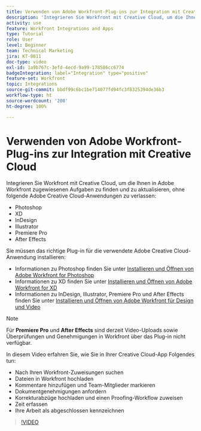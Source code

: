 ```yaml
---
title: Verwenden von Adobe Workfront-Plug-ins zur Integration mit Creative Cloud
description: 'Integrieren Sie Workfront mit Creative Cloud, um die Ihnen in Adobe Workfront zugewiesenen Aufgaben zu finden und zu aktualisieren, ohne die folgende Creative Cloud-Anwendungen zu verlassen: Photoshop, XD, InDesign, Illustrator, Premiere Pro und After Effects'
activity: use
feature: Workfront Integrations and Apps
type: Tutorial
role: User
level: Beginner
team: Technical Marketing
jira: KT-8811
doc-type: video
exl-id: 1a9b767c-3efd-4ecd-9a99-178586cc6774
badgeIntegration: label="Integration" type="positive"
feature-set: Workfront
topic: Integrations
source-git-commit: bbdf99c6bc1be714077fd94fc3f8325394de36b3
workflow-type: ht
source-wordcount: '208'
ht-degree: 100%

---
```


# Verwenden von Adobe Workfront-Plug-ins zur Integration mit Creative Cloud

Integrieren Sie Workfront mit Creative Cloud, um die Ihnen in Adobe Workfront zugewiesenen Aufgaben zu finden und zu aktualisieren, ohne folgende Adobe Creative Cloud-Anwendungen zu verlassen:

* Photoshop
* XD
* InDesign
* Illustrator
* Premiere Pro
* After Effects

Sie müssen das richtige Plug-in für die verwendete Adobe Creative Cloud-Anwendung installieren:

* Informationen zu Photoshop finden Sie unter [Installieren und Öffnen von Adobe Workfront for Photoshop](https://experienceleague.adobe.com/docs/workfront/using/adobe-workfront-integrations/workfront-for-creative-cloud/install-wf-cc/wf-cc-install-ps.html?lang=de)
* Informationen zu XD finden Sie unter [Installieren und Öffnen von Adobe Workfront for XD](https://experienceleague.adobe.com/docs/workfront/using/adobe-workfront-integrations/workfront-for-creative-cloud/install-wf-cc/wf-adobe-xd-install.html?lang=de)
* Informationen zu InDesign, Illustrator, Premiere Pro und After Effects finden Sie unter [Installieren und Öffnen von Adobe Workfront für Design und Video](https://experienceleague.adobe.com/docs/workfront/using/adobe-workfront-integrations/workfront-for-creative-cloud/install-wf-cc/wf-install-cc.html?lang=de)

>[!NOTE]
>
>Für **Premiere Pro** und **After Effects** sind derzeit Video-Uploads sowie Überprüfungen und Genehmigungen in Workfront über das Plug-in nicht verfügbar.


In diesem Video erfahren Sie, wie Sie in Ihrer Creative Cloud-App Folgendes tun:

* Nach Ihren Workfront-Zuweisungen suchen
* Dateien in Workfront hochladen
* Kommentare hinzufügen und Team-Mitglieder markieren
* Dokumentgenehmigungen anfordern
* Korrekturabzüge hochladen und einen Proofing-Workflow zuweisen
* Zeit erfassen
* Ihre Arbeit als abgeschlossen kennzeichnen

>[!VIDEO](https://video.tv.adobe.com/v/3431668/?quality=12&learn=on&enablevpops=1&captions=ger)
